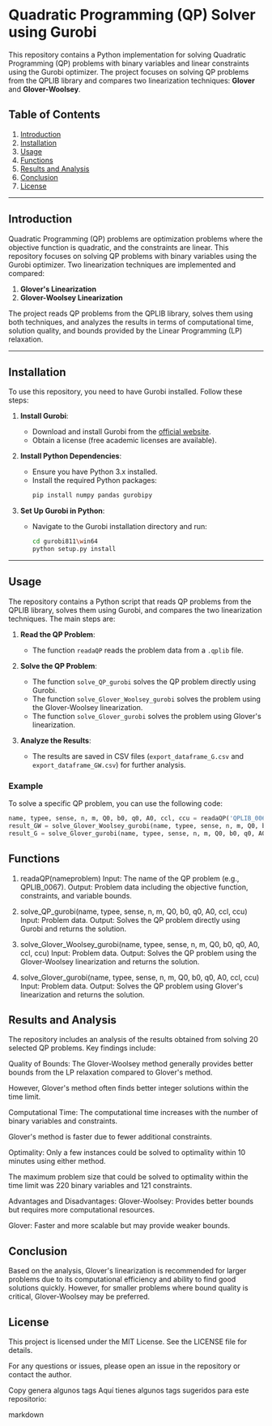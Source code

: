 # Quadratic Programming (QP) Solver using Gurobi

This repository contains a Python implementation for solving Quadratic Programming (QP) problems with binary variables and linear constraints using the Gurobi optimizer. The project focuses on solving QP problems from the QPLIB library and compares two linearization techniques: **Glover** and **Glover-Woolsey**.

## Table of Contents
1. [Introduction](#introduction)
2. [Installation](#installation)
3. [Usage](#usage)
4. [Functions](#functions)
5. [Results and Analysis](#results-and-analysis)
6. [Conclusion](#conclusion)
7. [License](#license)

---

## Introduction

Quadratic Programming (QP) problems are optimization problems where the objective function is quadratic, and the constraints are linear. This repository focuses on solving QP problems with binary variables using the Gurobi optimizer. Two linearization techniques are implemented and compared:
1. **Glover's Linearization**
2. **Glover-Woolsey Linearization**

The project reads QP problems from the QPLIB library, solves them using both techniques, and analyzes the results in terms of computational time, solution quality, and bounds provided by the Linear Programming (LP) relaxation.

---

## Installation

To use this repository, you need to have Gurobi installed. Follow these steps:

1. **Install Gurobi**:
   - Download and install Gurobi from the [official website](https://www.gurobi.com/).
   - Obtain a license (free academic licenses are available).

2. **Install Python Dependencies**:
   - Ensure you have Python 3.x installed.
   - Install the required Python packages:
     ```bash
     pip install numpy pandas gurobipy
     ```

3. **Set Up Gurobi in Python**:
   - Navigate to the Gurobi installation directory and run:
     ```bash
     cd gurobi811\win64
     python setup.py install
     ```

---

## Usage

The repository contains a Python script that reads QP problems from the QPLIB library, solves them using Gurobi, and compares the two linearization techniques. The main steps are:

1. **Read the QP Problem**:
   - The function `readaQP` reads the problem data from a `.qplib` file.

2. **Solve the QP Problem**:
   - The function `solve_QP_gurobi` solves the QP problem directly using Gurobi.
   - The function `solve_Glover_Woolsey_gurobi` solves the problem using the Glover-Woolsey linearization.
   - The function `solve_Glover_gurobi` solves the problem using Glover's linearization.

3. **Analyze the Results**:
   - The results are saved in CSV files (`export_dataframe_G.csv` and `export_dataframe_GW.csv`) for further analysis.

### Example

To solve a specific QP problem, you can use the following code:

```python
name, typee, sense, n, m, Q0, b0, q0, A0, ccl, ccu = readaQP('QPLIB_0067')
result_GW = solve_Glover_Woolsey_gurobi(name, typee, sense, n, m, Q0, b0, q0, A0, ccl, ccu)
result_G = solve_Glover_gurobi(name, typee, sense, n, m, Q0, b0, q0, A0, ccl, ccu)
```

## Functions

1. readaQP(nameproblem)
Input: The name of the QP problem (e.g., QPLIB_0067).
Output: Problem data including the objective function, constraints, and variable bounds.

2. solve_QP_gurobi(name, typee, sense, n, m, Q0, b0, q0, A0, ccl, ccu)
Input: Problem data.
Output: Solves the QP problem directly using Gurobi and returns the solution.

3. solve_Glover_Woolsey_gurobi(name, typee, sense, n, m, Q0, b0, q0, A0, ccl, ccu)
Input: Problem data.
Output: Solves the QP problem using the Glover-Woolsey linearization and returns the solution.

4. solve_Glover_gurobi(name, typee, sense, n, m, Q0, b0, q0, A0, ccl, ccu)
Input: Problem data.
Output: Solves the QP problem using Glover's linearization and returns the solution.

## Results and Analysis
The repository includes an analysis of the results obtained from solving 20 selected QP problems. Key findings include:

Quality of Bounds:
The Glover-Woolsey method generally provides better bounds from the LP relaxation compared to Glover's method.

However, Glover's method often finds better integer solutions within the time limit.

Computational Time:
The computational time increases with the number of binary variables and constraints.

Glover's method is faster due to fewer additional constraints.

Optimality:
Only a few instances could be solved to optimality within 10 minutes using either method.

The maximum problem size that could be solved to optimality within the time limit was 220 binary variables and 121 constraints.

Advantages and Disadvantages:
Glover-Woolsey: Provides better bounds but requires more computational resources.

Glover: Faster and more scalable but may provide weaker bounds.

## Conclusion
Based on the analysis, Glover's linearization is recommended for larger problems due to its computational efficiency and ability to find good solutions quickly. However, for smaller problems where bound quality is critical, Glover-Woolsey may be preferred.

## License
This project is licensed under the MIT License. See the LICENSE file for details.

For any questions or issues, please open an issue in the repository or contact the author.

Copy
genera algunos tags
Aquí tienes algunos tags sugeridos para este repositorio:

markdown


